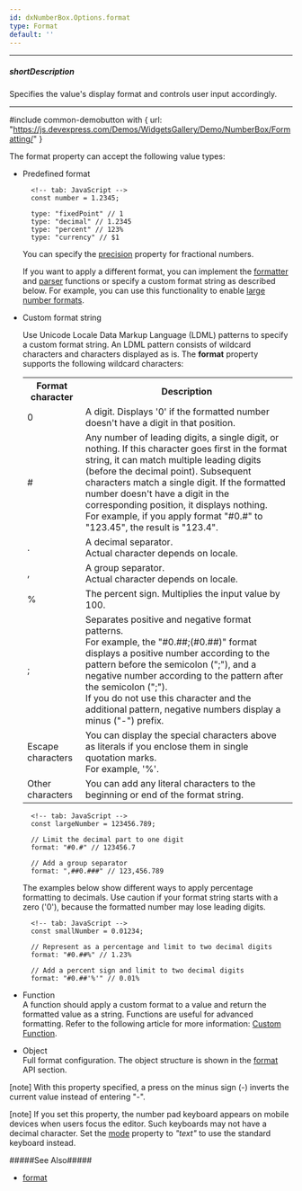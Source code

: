 ```yaml
---
id: dxNumberBox.Options.format
type: Format
default: ''
---
```

---
##### shortDescription
Specifies the value's display format and controls user input accordingly.

---
#include common-demobutton with {
    url: "https://js.devexpress.com/Demos/WidgetsGallery/Demo/NumberBox/Formatting/"
}

The format property can accept the following value types:

- Predefined format    

        <!-- tab: JavaScript -->
        const number = 1.2345;

        type: "fixedPoint" // 1
        type: "decimal" // 1.2345
        type: "percent" // 123%
        type: "currency" // $1

    You can specify the [precision](/Documentation/ApiReference/Common/Object_Structures/format/#precision) property for fractional numbers.

    If you want to apply a different format, you can implement the [formatter](/api-reference/50%20Common/Object%20Structures/format/formatter.md '/Documentation/ApiReference/Common/Object_Structures/format/#formatter') and [parser](/api-reference/50%20Common/Object%20Structures/format/parser.md '/Documentation/ApiReference/Common/Object_Structures/format/#parser') functions or specify a custom format string as described below. For example, you can use this functionality to enable [large number formats](/Documentation/ApiReference/Common/Object_Structures/format/#type).

- Custom format string    

    Use Unicode Locale Data Markup Language (LDML) patterns to specify a custom format string. An LDML pattern consists of wildcard characters and characters displayed as is. The **format** property supports the following wildcard characters:

    <table class="dx-table">
        <tr>
        <th>Format character</th>
        <th>Description</th>
        </tr>
        <tr>
        <td>0</td>
        <td>A digit. Displays '0' if the formatted number doesn't have a digit in that position.</td>
        </tr>
        <tr>
        <td>&#35;</td>
        <td>
                Any number of leading digits, a single digit, or nothing. If this character goes first in the format string, it can match multiple leading digits (before the decimal point). Subsequent characters match a single digit. If the formatted number doesn't have a digit in the corresponding position, it displays nothing.</br>
                For example, if you apply format "#0.#" to "123.45", the result is "123.4".
        </td>
        </tr>
        <tr>
        <td>.</td>
        <td>
                A decimal separator. </br>
                Actual character depends on locale.
        </td>
        </tr>
        <tr>
        <td>,</td>
        <td>
                A group separator. </br>
                Actual character depends on locale.
        </td>
        </tr>
        <tr>
        <td>%</td>
        <td>
                The percent sign. Multiplies the input value by 100.
        </td>
        </tr>
        <tr>
        <td>;</td>
        <td>    Separates positive and negative format patterns.  </br>
                For example, the "#0.##;(#0.##)" format displays a positive number according to the pattern before the semicolon (";"), and a negative number according to the pattern after the semicolon (";").</br>
                If you do not use this character and the additional pattern, negative numbers display a minus ("-") prefix.
        </td>
        </tr>
        <tr>
        <td>Escape characters</td>
        <td>
                You can display the special characters above as literals if you enclose them in single quotation marks. <br/>
                For example, '%'.
        </td>
        </tr>
        <td>Other characters</td>
        <td>
                You can add any literal characters to the beginning or end of the format string.
        </td>
        </tr>
    </table>

        <!-- tab: JavaScript -->
        const largeNumber = 123456.789;

        // Limit the decimal part to one digit
        format: "#0.#" // 123456.7

        // Add a group separator
        format: ",##0.###" // 123,456.789
        
    The examples below show different ways to apply percentage formatting to decimals. Use caution if your format string starts with a zero ('0'), because the formatted number may lose leading digits.

        <!-- tab: JavaScript -->
        const smallNumber = 0.01234;

        // Represent as a percentage and limit to two decimal digits
        format: "#0.##%" // 1.23%

        // Add a percent sign and limit to two decimal digits
        format: "#0.##'%'" // 0.01%

    
- Function    
A function should apply a custom format to a value and return the formatted value as a string. Functions are useful for advanced formatting. Refer to the following article for more information: [Custom Function](/Documentation/Guide/Common/Value_Formatting/#Format_UI_Component_Values/Custom_Function).

- Object    
Full format configuration. The object structure is shown in the [format](/Documentation/ApiReference/Common/Object_Structures/format/) API section.

[note] With this property specified, a press on the minus sign (-) inverts the current value instead of entering "-".

[note] If you set this property, the number pad keyboard appears on mobile devices when users focus the editor. Such keyboards may not have a decimal character. Set the [mode](/api-reference/10%20UI%20Components/dxNumberBox/1%20Configuration/mode.md '/Documentation/ApiReference/UI_Components/dxNumberBox/Configuration/#mode') property to *"text"* to use the standard keyboard instead.

#####See Also#####
- [format](/api-reference/50%20Common/Object%20Structures/format '/Documentation/ApiReference/Common/Object_Structures/Format/')